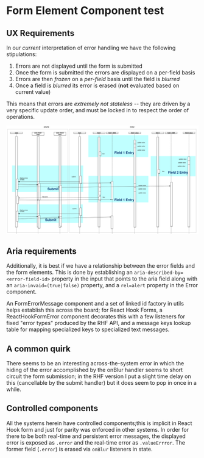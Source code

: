 # Form Element Component test

## UX Requirements

In our _current_ interpretation of error handling we have the following stipulations:

1. Errors are not displayed until the form is submitted
2. Once the form is submitted the errors are displayed on a per-field basis
3. Errors are then _frozen_ on a _per-field_ basis until the field is _blurred_
4. Once a field is _blurred_ its error is erased (**not** evaluated based on current value) 

This means that errors are _extremely not stateless_ -- they are driven by a very 
specific update order, and must be locked in to respect the order of operations. 

<img src="/form_state.svg" alt="sequence" />

## Aria requirements

Additionally, it is best if we have a relationship between the error fields and the form elements. 
This is done by establishing an `aria-described-by=<error-field-id>` property in the input 
that points to the aria field along with an `aria-invaid=(true|false)` property, and a `rel=alert`
property in the Error component. 

An FormErrorMessage component and a set of linked id factory in utils helps establish this across
the board; for React Hook Forms, a ReactHookFormError component decorates this with a few listeners
for fixed "error types" produced by the RHF API, and a message keys lookup table for mapping 
specialized keys to specialized text messages. 

## A common quirk

There seems to be an interesting across-the-system error in which the hiding 
of the error accomplished by the onBlur handler seems to short circuit the 
form submission; in the RHF version I put a slight time delay
on this (cancellable by the submit handler) but it does seem to pop in once in a while.

## Controlled components 

All the systems herein have controlled components;this is implicit in React Hook form and just for parity
was enforced in other systems. In order for there to be both real-time and persistent error messages,
the displayed error is exposed as `.error` and the real-time error as `.valueErrror`. 
The former field (`.error`) is erased via `onBlur` listeners in state. 
